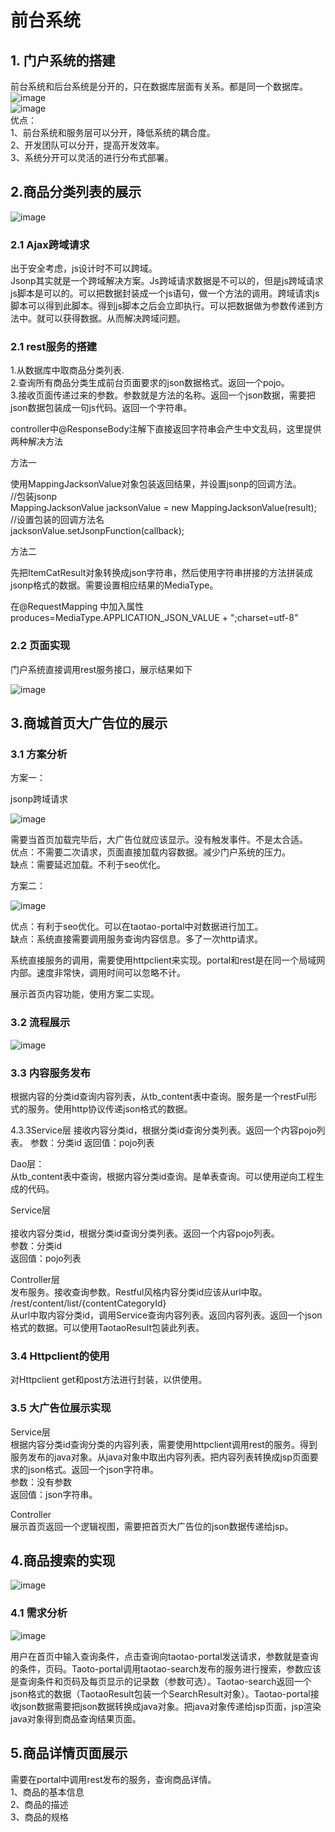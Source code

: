 
# 前台系统
## 1. 门户系统的搭建

前台系统和后台系统是分开的，只在数据库层面有关系。都是同一个数据库。</br>
![image](https://github.com/program-bird/Springshop/blob/master/Image/%E5%9B%BE%E7%89%8721.png)</br>
![image](https://github.com/program-bird/Springshop/blob/master/Image/%E5%9B%BE%E7%89%8722.png)</br>
优点：</br>
1、前台系统和服务层可以分开，降低系统的耦合度。</br>
2、开发团队可以分开，提高开发效率。</br>
3、系统分开可以灵活的进行分布式部署。</br>

## 2.商品分类列表的展示

![image](https://github.com/program-bird/Springshop/blob/master/Image/%E5%9B%BE%E7%89%8723.png)</br>

### 2.1 Ajax跨域请求
出于安全考虑，js设计时不可以跨域。</br>
Jsonp其实就是一个跨域解决方案。Js跨域请求数据是不可以的，但是js跨域请求js脚本是可以的。可以把数据封装成一个js语句，做一个方法的调用。跨域请求js脚本可以得到此脚本。得到js脚本之后会立即执行。可以把数据做为参数传递到方法中。就可以获得数据。从而解决跨域问题。<br/>

### 2.1 rest服务的搭建
1.从数据库中取商品分类列表.</br>
2.查询所有商品分类生成前台页面要求的json数据格式。返回一个pojo。</br>
3.接收页面传递过来的参数。参数就是方法的名称。返回一个json数据，需要把json数据包装成一句js代码。返回一个字符串。</br>

controller中@ResponseBody注解下直接返回字符串会产生中文乱码，这里提供两种解决方法</br>

方法一</br>

使用MappingJacksonValue对象包装返回结果，并设置jsonp的回调方法。</br>
//包装jsonp</br>
  MappingJacksonValue jacksonValue = new MappingJacksonValue(result);</br>
//设置包装的回调方法名</br>
	jacksonValue.setJsonpFunction(callback);</br>

方法二</br>

先把ItemCatResult对象转换成json字符串，然后使用字符串拼接的方法拼装成jsonp格式的数据。需要设置相应结果的MediaType。</br>

在@RequestMapping 中加入属性 produces=MediaType.APPLICATION_JSON_VALUE + ";charset=utf-8"</br>


### 2.2 页面实现

门户系统直接调用rest服务接口，展示结果如下</br>

![image](https://github.com/program-bird/Springshop/blob/master/Image/%E5%9B%BE%E7%89%8724.png)</br>


## 3.商城首页大广告位的展示

### 3.1 方案分析

方案一：</br>

jsonp跨域请求</br>

![image](https://github.com/program-bird/Springshop/blob/master/Image/%E5%9B%BE%E7%89%8728.png)</br>

需要当首页加载完毕后，大广告位就应该显示。没有触发事件。不是太合适。</br>
优点：不需要二次请求，页面直接加载内容数据。减少门户系统的压力。</br>
缺点：需要延迟加载。不利于seo优化。</br>

方案二：</br>

![image](https://github.com/program-bird/Springshop/blob/master/Image/%E5%9B%BE%E7%89%8729.png)</br>

优点：有利于seo优化。可以在taotao-portal中对数据进行加工。</br>
缺点：系统直接需要调用服务查询内容信息。多了一次http请求。</br>

系统直接服务的调用，需要使用httpclient来实现。portal和rest是在同一个局域网内部。速度非常快，调用时间可以忽略不计。</br>

展示首页内容功能，使用方案二实现。</br>

### 3.2 流程展示

![image](https://github.com/program-bird/Springshop/blob/master/Image/%E5%9B%BE%E7%89%8730.png)</br>

### 3.3 内容服务发布

根据内容的分类id查询内容列表，从tb_content表中查询。服务是一个restFul形式的服务。使用http协议传递json格式的数据。</br>

4.3.3Service层
接收内容分类id，根据分类id查询分类列表。返回一个内容pojo列表。
参数：分类id
返回值：pojo列表

Dao层：</br>
从tb_content表中查询，根据内容分类id查询。是单表查询。可以使用逆向工程生成的代码。</br>

Service层</br></br>
接收内容分类id，根据分类id查询分类列表。返回一个内容pojo列表。</br>
参数：分类id</br>
返回值：pojo列表</br>

Controller层</br>
发布服务。接收查询参数。Restful风格内容分类id应该从url中取。</br>
/rest/content/list/{contentCategoryId}</br>
从url中取内容分类id，调用Service查询内容列表。返回内容列表。返回一个json格式的数据。可以使用TaotaoResult包装此列表。</br>

### 3.4 Httpclient的使用

对Httpclient get和post方法进行封装，以供使用。</br>

### 3.5 大广告位展示实现

Service层</br>
根据内容分类id查询分类的内容列表，需要使用httpclient调用rest的服务。得到服务发布的java对象。从java对象中取出内容列表。把内容列表转换成jsp页面要求的json格式。返回一个json字符串。</br>
参数：没有参数</br>
返回值：json字符串。</br>

Controller</br>
展示首页返回一个逻辑视图，需要把首页大广告位的json数据传递给jsp。

## 4.商品搜索的实现

![image](https://github.com/program-bird/Springshop/blob/master/Image/图片33.png)<br/>

### 4.1 需求分析

![image](https://github.com/program-bird/Springshop/blob/master/Image/图片34.png)<br/>

用户在首页中输入查询条件，点击查询向taotao-portal发送请求，参数就是查询的条件，页码。Taoto-portal调用taotao-search发布的服务进行搜索，参数应该是查询条件和页码及每页显示的记录数（参数可选）。Taotao-search返回一个json格式的数据（TaotaoResult包装一个SearchResult对象）。Taotao-portal接收json数据需要把json数据转换成java对象。把java对象传递给jsp页面，jsp渲染java对象得到商品查询结果页面。<br/>

## 5.商品详情页面展示

需要在portal中调用rest发布的服务，查询商品详情。<br/>
1、商品的基本信息<br/>
2、商品的描述<br/>
3、商品的规格<br/>
